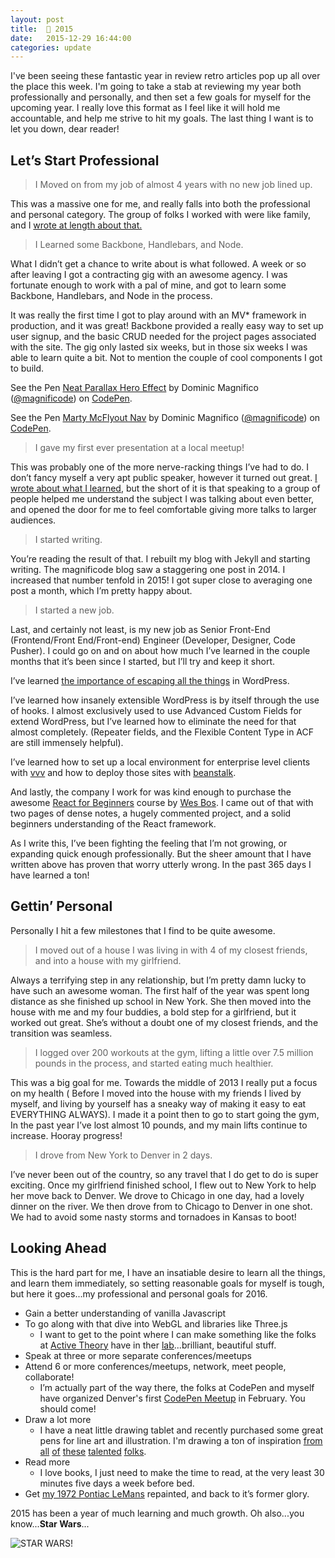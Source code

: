 ```yaml
---
layout: post
title:  👋 2015
date:   2015-12-29 16:44:00
categories: update
---
```


I've been seeing these fantastic year in review retro articles pop up all over the place this week. I'm going to take a stab at reviewing my year both professionally and personally, and then set a few goals for myself for the upcoming year. I really love this format as I feel like it will hold me accountable, and help me strive to hit my goals. The last thing I want is to let you down, dear reader!

## Let’s Start Professional

> I Moved on from my job of almost 4 years with no new job lined up.

This was a massive one for me, and really falls into both the professional and personal category. The group of folks I worked with were like family, and I [wrote at length about that.](https://dommagnifi.co/update/2015/09/25/being-comfortable-with-being-uncomfortable.html)

> I Learned some Backbone, Handlebars, and Node.

What I didn’t get a chance to write about is what followed. A week or so after leaving I got a contracting gig with an awesome agency. I was fortunate enough to work with a pal of mine, and got to learn some Backbone, Handlebars, and Node in the process.

It was really the first time I got to play around with an MV* framework in production, and it was great! Backbone provided a really easy way to set up user signup, and the basic CRUD needed for the project pages associated with the site. The gig only lasted six weeks, but in those six weeks I was able to learn quite a bit. Not to mention the couple of cool components I got to build.

<p data-height="268" data-theme-id="21523" data-slug-hash="GpqGOm" data-default-tab="result" data-user="magnificode" class='codepen'>See the Pen <a href='http://codepen.io/magnificode/pen/GpqGOm/'>Neat Parallax Hero Effect</a> by Dominic Magnifico (<a href='http://codepen.io/magnificode'>@magnificode</a>) on <a href='http://codepen.io'>CodePen</a>.</p>
<script async src="//assets.codepen.io/assets/embed/ei.js"></script>

<p data-height="268" data-theme-id="21523" data-slug-hash="VvyJNQ" data-default-tab="result" data-user="magnificode" class='codepen'>See the Pen <a href='http://codepen.io/magnificode/pen/VvyJNQ/'>Marty McFlyout Nav</a> by Dominic Magnifico (<a href='http://codepen.io/magnificode'>@magnificode</a>) on <a href='http://codepen.io'>CodePen</a>.</p>
<script async src="//assets.codepen.io/assets/embed/ei.js"></script>

> I gave my first ever presentation at a local meetup!

This was probably one of the more nerve-racking things I’ve had to do. I don’t fancy myself a very apt public speaker, however it turned out great. [I wrote about what I learned](https://dommagnifi.co/update/2015/08/17/what-i-learned-from-my-frist-speaking-gig.html), but the short of it is that speaking to a group of people helped me understand the subject I was talking about even better, and opened the door for me to feel comfortable giving more talks to larger audiences.

> I started writing.

You’re reading the result of that. I rebuilt my blog with Jekyll and starting writing. The magnificode blog saw a staggering one post in 2014. I increased that number tenfold in 2015! I got super close to averaging one post a month, which I’m pretty happy about.

> I started a new job.

Last, and certainly not least, is my new job as Senior Front-End (Frontend/Front End/Front-end) Engineer (Developer, Designer, Code Pusher). I could go on and on about how much I’ve learned in the couple months that it’s been since I started, but I’ll try and keep it short. 

I’ve learned [the importance of escaping all the things](https://vip.wordpress.com/2014/06/20/the-importance-of-escaping-all-the-things/) in WordPress.

I’ve learned how insanely extensible WordPress is by itself through the use of hooks. I almost exclusively used to use Advanced Custom Fields for extend WordPress, but I’ve learned how to eliminate the need for that almost completely. (Repeater fields, and the Flexible Content Type in ACF are still immensely helpful).

I’ve learned how to set up a local environment for enterprise level clients with [vvv](https://github.com/Varying-Vagrant-Vagrants/VVV) and how to deploy those sites with [beanstalk](http://beanstalkapp.com/).

And lastly, the company I work for was kind enough to purchase the awesome [React for Beginners](https://reactforbeginners.com/) course by [Wes Bos](http://wesbos.com/). I came out of that with two pages of dense notes, a hugely commented project, and a solid beginners understanding of the React framework.

As I write this, I’ve been fighting the feeling that I’m not growing, or expanding quick enough professionally. But the sheer amount that I have written above has proven that worry utterly wrong. In the past 365 days I have learned a ton!

## Gettin’ Personal

Personally I hit a few milestones that I find to be quite awesome.

> I moved out of a house I was living in with 4 of my closest friends, and into a house with my girlfriend.

Always a terrifying step in any relationship, but I’m pretty damn lucky to have such an awesome woman. The first half of the year was spent long distance as she finished up school in New York. She then moved into the house with me and my four buddies, a bold step for a girlfriend, but it worked out great. She’s without a doubt one of my closest friends, and the transition was seamless.

> I logged over 200 workouts at the gym, lifting a little over 7.5 million pounds in the process, and started eating much healthier.

This was a big goal for me. Towards the middle of 2013 I really put a focus on my health ( Before I moved into the house with my friends I lived by myself, and living by yourself has a sneaky way of making it easy to eat EVERYTHING ALWAYS). I made it a point then to go to start going the gym, In the past year I’ve lost almost 10 pounds, and my main lifts continue to increase. Hooray progress!

> I drove from New York to Denver in 2 days.

I’ve never been out of the country, so any travel that I do get to do is super exciting. Once my girlfriend finished school, I flew out to New York to help her move back to Denver. We drove to Chicago in one day, had a lovely dinner on the river. We then drove from to Chicago to Denver in one shot. We had to avoid some nasty storms and tornadoes in Kansas to boot!

## Looking Ahead

This is the hard part for me, I have an insatiable desire to learn all the things, and learn them immediately, so setting reasonable goals for myself is tough, but here it goes...my professional and personal goals for 2016.

- Gain a better understanding of vanilla Javascript
- To go along with that dive into WebGL and libraries like Three.js
    - I want to get to the point where I can make something like the folks at [Active Theory](http://activetheory.net/home) have in ther [lab](http://activetheory.net/lab)...brilliant, beautiful stuff.
- Speak at three or more separate conferences/meetups
- Attend 6 or more conferences/meetups, network, meet people, collaborate!
    - I’m actually part of the way there, the folks at CodePen and myself have organized Denver's first [CodePen Meetup](https://nvite.com/CodePenDenver/) in February. You should come!
- Draw a lot more
    - I have a neat little drawing tablet and recently purchased some great pens for line art and illustration. I'm drawing a ton of inspiration [from](http://www.hydro74.com/portfolio/illustration/) [all](https://www.instagram.com/sonywicaksana/) [of](http://chasetafoyaart.com/section/196443_Design.html) [these](http://tattoosbylaurajade.com/tattoos/) [talented](https://www.behance.net/gallery/32179625/Fifi-Pascale) [folks](https://www.behance.net/JackHarvatt).
- Read more 
    - I love books, I just need to make the time to read, at the very least 30 minutes five days a week before bed.
- Get [my 1972 Pontiac LeMans](http://img07.deviantart.net/5122/i/2006/134/9/f/goodbye_blue_sky_by_domkantthink.jpg) repainted, and back to it’s former glory.

2015 has been a year of much learning and much growth. Oh also...you know...**Star Wars**...

![STAR WARS!](https://media.giphy.com/media/yRw8QdcPFRyec/giphy.gif)